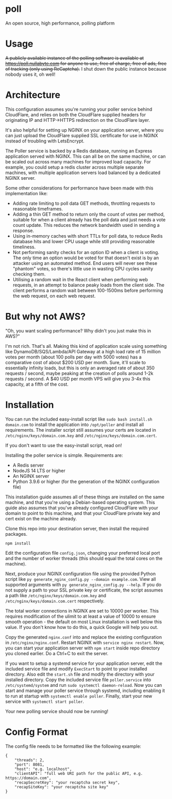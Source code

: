 # poll
An open source, high performance, polling platform

# Usage

~~A publicly available instance of the polling software is available at https://poll.nullabyte.com for anyone to use, free of charge, free of ads, free of tracking (only using ReCaptcha).~~ I shut down the public instance because nobody uses it, oh well!

# Architecture

This configuration assumes you're running your poller service behind CloudFlare, and relies on both the CloudFlare supplied headers for originating IP and HTTP->HTTPS redirection on the CloudFlare layer.

It's also helpful for setting up NGINX on your application server, where you can just upload the CloudFlare supplied SSL certificate for use in NGINX instead of troubling with LetsEncrypt.

The Poller service is backed by a Redis database, running an Express application served with NGINX. This can all be on the same machine, or can be scaled out across many machines for improved load capacity. For example, you could setup a redis cluster across multiple separate machines, with multiple application servers load balanced by a dedicated NGINX server.

Some other considerations for performance have been made with this implementation like:
- Adding rate limiting to poll data GET methods, throttling requests to reasonable timeframes.
- Adding a thin GET method to return only the count of votes per method, suitable for when a client already has the poll data and just needs a vote count update. This reduces the network bandwidth used in sending a response.
- Using in-memory caches with short TTLs for poll data, to reduce Redis database hits and lower CPU usage while still providing reasonable timeliness.
- Not performing sanity checks for an option ID when a client is voting. The only time an option would be voted for that doesn't exist is by an attacker using an automated method. End users will never see these "phantom" votes, so there's little use in wasting CPU cycles sanity checking them.
- Utilising a random wait in the React client when performing web requests, in an attempt to balance peaky loads from the client side. The client performs a random wait between 100-1500ms before performing the web request, on each web request.

# But why not AWS?

"Oh, you want scaling performance? Why didn't you just make this in AWS?"

I'm not rich. That's all. Making this kind of application scale using something like DynamoDB/SQS/Lambda/API Gateway at a high load rate of 15 million votes per month (about 100 polls per day with 5000 votes) has a comparative cost of about $200 USD per month. Sure, it'll scale to essentially infinity loads, but this is only an averaged rate of about 350 requests / second, maybe peaking at the creation of polls around 1-2k requests / second. A $40 USD per month VPS will give you 3-4x this capacity, at a fifth of the cost.

# Installation

You can run the included easy-install script like `sudo bash install.sh domain.com` to install the application into `/opt/poller` and install all requirements.
The installer script still assumes your certs are located in `/etc/nginx/keys/domain.com.key` and `/etc/nginx/keys/domain.com.cert`.

If you don't want to use the easy-install script, read on!



Installing the poller service is simple. Requirements are:
- A Redis server
- NodeJS 14 LTS or higher
- An NGINX server
- Python 3.9.6 or higher (for the generation of the NGINX configuration file)

This installation guide assumes all of these things are installed on the same machine, and that you're using a Debian-based operating system.
This guide also assumes that you've already configured CloudFlare with your domain to point to this machine, and that your CloudFlare private key and cert exist on the machine already.

Clone this repo into your destination server, then install the required packages.

    npm install

Edit the configuration file `config.json`, changing your preferred local port and the number of worker threads (this should equal the total cores on the machine).

Next, produce your NGINX configuration file using the provided Python script like `py generate_nginx_config.py --domain example.com`.
View all supported arguments with `py generate_nginx_config.py --help`.
If you do not supply a path to your SSL private key or certificate, the script assumes a path like `/etc/nginx/keys/domain.com.key` and `/etc/nginx/keys/domain.com.cert` respectively.

The total worker connections in NGINX are set to 10000 per worker. This requires modification of the ulimit to at least a value of 10000 to ensure smooth operation - the default on most Linux installation is well below this value. If you don't know how to do this, a quick Google will help you out.

Copy the generated `nginx.conf` into and replace the existing configuration in `/etc/nginx/nginx.conf`. Restart NGINX with `service nginx restart`.
Now, you can start your application server with `npm start` inside repo directory you cloned earlier. Do a Ctrl+C to exit the server.

If you want to setup a systemd service for your application server, edit the included service file and modify `ExecStart` to point to your installed directory. Also edit the `start.sh` file and modify the directory with your installed directory. Copy the included service file `poller.service` into `/etc/systemd/system` and run `sudo systemctl daemon-reload`. Now you can start and manage your poller service through systemd, including enabling it to run at startup with `systemctl enable poller`. Finally, start your new service with `systemctl start poller`.

Your new polling service should now be running!

# Config Format

The config file needs to be formatted like the following example:

```
{
    "threads": 2,
    "port": 8081,
    "host": "e.g. localhost",
    "clientAPI": "full web URI path for the public API, e.g. https://domain.com",
    "recapSecretKey": "your recaptcha secret key",
    "recapSiteKey": "your recaptcha site key"
}
```
